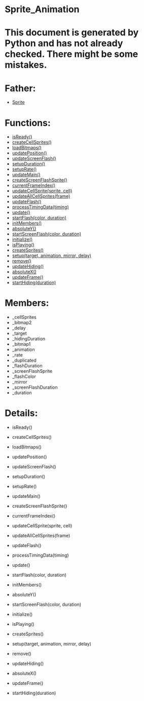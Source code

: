 Sprite_Animation
===

# This document is generated by Python and has not already checked. There might be some mistakes.

# Father:
* [Sprite](Sprite.md)


# Functions:
* [isReady()](#isReady)
* [createCellSprites()](#createCellSprites)
* [loadBitmaps()](#loadBitmaps)
* [updatePosition()](#updatePosition)
* [updateScreenFlash()](#updateScreenFlash)
* [setupDuration()](#setupDuration)
* [setupRate()](#setupRate)
* [updateMain()](#updateMain)
* [createScreenFlashSprite()](#createScreenFlashSprite)
* [currentFrameIndex()](#currentFrameIndex)
* [updateCellSprite(sprite, cell)](#updateCellSprite)
* [updateAllCellSprites(frame)](#updateAllCellSprites)
* [updateFlash()](#updateFlash)
* [processTimingData(timing)](#processTimingData)
* [update()](#update)
* [startFlash(color, duration)](#startFlash)
* [initMembers()](#initMembers)
* [absoluteY()](#absoluteY)
* [startScreenFlash(color, duration)](#startScreenFlash)
* [initialize()](#initialize)
* [isPlaying()](#isPlaying)
* [createSprites()](#createSprites)
* [setup(target, animation, mirror, delay)](#setup)
* [remove()](#remove)
* [updateHiding()](#updateHiding)
* [absoluteX()](#absoluteX)
* [updateFrame()](#updateFrame)
* [startHiding(duration)](#startHiding)

# Members:
* _cellSprites
* _bitmap2
* _delay
* _target
* _hidingDuration
* _bitmap1
* _animation
* _rate
* _duplicated
* _flashDuration
* _screenFlashSprite
* _flashColor
* _mirror
* _screenFlashDuration
* _duration

# Details:
<p id=isReady></p>

* isReady()
	

<p id=createCellSprites></p>

* createCellSprites()
	

<p id=loadBitmaps></p>

* loadBitmaps()
	

<p id=updatePosition></p>

* updatePosition()
	

<p id=updateScreenFlash></p>

* updateScreenFlash()
	

<p id=setupDuration></p>

* setupDuration()
	

<p id=setupRate></p>

* setupRate()
	

<p id=updateMain></p>

* updateMain()
	

<p id=createScreenFlashSprite></p>

* createScreenFlashSprite()
	

<p id=currentFrameIndex></p>

* currentFrameIndex()
	

<p id=updateCellSprite></p>

* updateCellSprite(sprite, cell)
	

<p id=updateAllCellSprites></p>

* updateAllCellSprites(frame)
	

<p id=updateFlash></p>

* updateFlash()
	

<p id=processTimingData></p>

* processTimingData(timing)
	

<p id=update></p>

* update()
	

<p id=startFlash></p>

* startFlash(color, duration)
	

<p id=initMembers></p>

* initMembers()
	

<p id=absoluteY></p>

* absoluteY()
	

<p id=startScreenFlash></p>

* startScreenFlash(color, duration)
	

<p id=initialize></p>

* initialize()
	

<p id=isPlaying></p>

* isPlaying()
	

<p id=createSprites></p>

* createSprites()
	

<p id=setup></p>

* setup(target, animation, mirror, delay)
	

<p id=remove></p>

* remove()
	

<p id=updateHiding></p>

* updateHiding()
	

<p id=absoluteX></p>

* absoluteX()
	

<p id=updateFrame></p>

* updateFrame()
	

<p id=startHiding></p>

* startHiding(duration)
	

